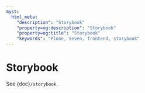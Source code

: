 ```yaml
---
myst:
  html_meta:
    "description": "Storybook"
    "property=og:description": "Storybook"
    "property=og:title": "Storybook"
    "keywords": "Plone, Seven, frontend, storybook"
---
```


# Storybook

See {doc}`/storybook`.
